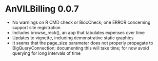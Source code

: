# AnVILBilling 0.0.7

- No warnings on R CMD check or BiocCheck; one ERROR concerning support site registration
- Includes browse_reck(), an app that tabulates expenses over time
- Updates to vignette, including demonstrative static graphics
- It seems that the page_size parameter does not properly propagate to BigQueryConnection;
	documenting this will take time; for now avoid querying for long intervals of time
